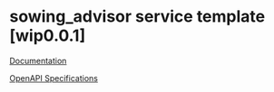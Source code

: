 # sowing_advisor service template \[wip0.0.1\]

[Documentation](https://htmlpreview.github.io/?https://github.com/atlasH2020-templates/sowing_advisor/blob/wip0.0.1/doc.html)

[OpenAPI Specifications](https://sensorsystems.iais.fraunhofer.de/doc/?url=https://raw.githubusercontent.com/atlasH2020-templates/sowing_advisor/wip0.0.1/oas)  
